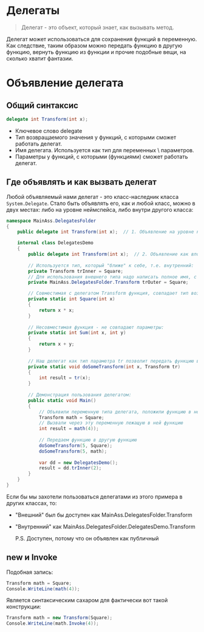 # Делегаты

> Делегат - это объект, который знает, как вызывать метод.

Делегат может использоваться для сохранения функций в переменную. Как следствие, таким образом можно передать функцию в другую функцию, вернуть функцию из функции и прочие подобные вещи, на сколько хватит фантазии.

# Объявление делегата

## Общий синтаксис

```c#
delegate int Transform(int x);
```

* Ключевое слово delegate
* Тип возвращаемого значения у функций, с которыми сможет работать делегат.
* Имя делегата. Используется как тип для переменных \ параметров.
* Параметры у функций, с которыми (функциями) сможет работать делегат.

## Где объявлять и как вызвать делегат

Любой объявляемый нами делегат - это класс-наследник класса `System.Delegate`. Стало быть объявлять его, как и любой класс, можно в двух местах: либо на уровне неймспейса, либо внутри другого класса:

```c#
namespace MainAss.DelegatesFolder
{
    public delegate int Transform(int x);  // 1. Объявление на уровне неймспейса

    internal class DelegatesDemo
    {
        public delegate int Transform(int x);  // 2. Объявление как вложенного класса
        
        // Используется тип, который "ближе" к себе, т.е. внутренний:
        private Transform trInner = Square;
        // Для использования внешнего типа надо написать полное имя, с неймспейсом:
        private MainAss.DelegatesFolder.Transform trOuter = Square;

        // Совместимая с делегатом Transform функция, совпадает тип возврата и параметры:
        private static int Square(int x)  
        {
            return x * x;
        }
        
        // Несовместимая функция - не совпадают параметры:
        private static int Sum(int x, int y)
        {
            return x + y;
        }
        
        // Наш делегат как тип параметра tr позволит передать функцию в этот метод
        private static void doSomeTransform(int x, Transform tr)
        {
            int result = tr(x);
        }
        
        // Демонстрация пользования делегатом:
        public static void Main()
        {
            // Объявили переменную типа делегата, положили функцию в нее:
            Transform math = Square;
            // Вызвали через эту переменную лежащую в ней функцию
            int result = math(4));
            
            // Передаем функцию в другую функцию
            doSomeTransform(5, Square);
            doSomeTransform(5, math);
            
            var dd = new DelegatesDemo();
            result = dd.trInner(2);
        }
    }
}
```

Если бы мы захотели пользоваться делегатами из этого примера в других классах, то:

* "Внешний" был бы доступен как MainAss.DelegatesFolder.Transform

* "Внутренний" как MainAss.DelegatesFolder.DelegatesDemo.Transform

  P.S. Доступен, потому что он объявлен как публичный

## new и Invoke

Подобная запись:

```c#
Transform math = Square;
Console.WriteLine(math(4));
```

Является синтаксическим сахаром для фактически вот такой конструкции:

```c#
Transform math = new Transform(Square);
Console.WriteLine(math.Invoke(4));
```

